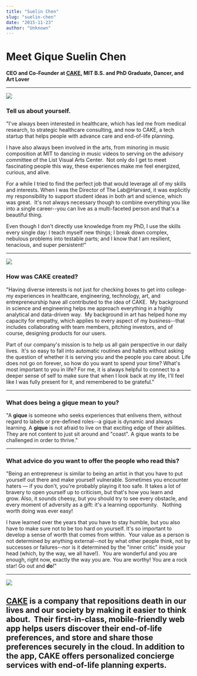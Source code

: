 ```yaml
---
title: "Suelin Chen"
slug: "suelin-chen"
date: "2015-11-23"
author: "Unknown"
---
```


# Meet Gique Suelin Chen

**CEO and Co-Founder at [CAKE](http://www.joincake.com/)[,](http://www.joincake.com/) MIT B.S. and PhD Graduate, Dancer, and Art Lover**

* * *

![](/images/general/image-asset-1448312880124-RBQLGRH2STYVS910FEJI.jpeg?format=original)

### Tell us about yourself.

"I've always been interested in healthcare, which has led me from medical research, to strategic healthcare consulting, and now to CAKE, a tech startup that helps people with advance care and end-of-life planning.

I have also always been involved in the arts, from minoring in music composition at MIT to dancing in music videos to serving on the advisory committee of the List Visual Arts Center.  Not only do I get to meet fascinating people this way, these experiences make me feel energized, curious, and alive.

For a while I tried to find the perfect job that would leverage all of my skills and interests. When I was the Director of The Lab@Harvard, it was explicitly my responsibility to support student ideas in both art and science, which was great.  It's not always necessary though to combine everything you like into a single career--you can live as a multi-faceted person and that's a beautiful thing.

Even though I don't directly use knowledge from my PhD, I use the skills every single day: I teach myself new things; I break down complex, nebulous problems into testable parts; and I know that I am resilient, tenacious, and super persistent!"

* * *

[![](/images/general/facebook-cake.png?format=original)](http://www.joincake.com)

### How was CAKE created?

"Having diverse interests is not just for checking boxes to get into college-my experiences in healthcare, engineering, technology, art, and entrepreneurship have all contributed to the idea of CAKE.  My background in science and engineering helps me approach everything in a highly analytical and data-driven way.  My background in art has helped hone my capacity for empathy, which applies to every aspect of my business--that includes collaborating with team members, pitching investors, and of course, designing products for our users.

Part of our company's mission is to help us all gain perspective in our daily lives.  It's so easy to fall into automatic routines and habits without asking the question of whether it is serving you and the people you care about. Life does not go on forever, so how do you want to spend your time? What's most important to you in life? For me, it is always helpful to connect to a deeper sense of self to make sure that when I look back at my life, I'll feel like I was fully present for it, and remembered to be grateful."

* * *

### What does being a gique mean to you?

"A **gique** is someone who seeks experiences that enlivens them, without regard to labels or pre-defined roles--a gique is dynamic and always learning. A **gique** is not afraid to live on that exciting edge of their abilities.  They are not content to just sit around and "coast". A gique wants to be challenged in order to thrive."

* * *

### What advice do you want to offer the people who read this?

"Being an entrepreneur is similar to being an artist in that you have to put yourself out there and make yourself vulnerable. Sometimes you encounter haters — if you don't, you're probably playing it too safe. It takes a lot of bravery to open yourself up to criticism, but that's how you learn and grow. Also, it sounds cheesy, but you should try to see every obstacle, and every moment of adversity as a gift: it's a learning opportunity.   Nothing worth doing was ever easy!

I have learned over the years that you have to stay humble, but you also have to make sure not to be too hard on yourself. It's so important to develop a sense of worth that comes from within.  Your value as a person is not determined by anything external--not by what other people think, not by successes or failures--nor is it determined by the "inner critic" inside your head (which, by the way, we all have!).  You are wonderful and you are enough, right now, exactly the way you are. You are worthy! You are a rock star! Go out and **do**!"

* * *

[![](/images/general/image-asset-1448313366342-FTQY1AWE6QKR1ZZ0S6WV.jpeg?format=original)](http://joincake.com)

## [CAKE](http://joincake.com) is a company that repositions death in our lives and our society by making it easier to think about.  Their first-in-class, mobile-friendly web app helps users discover their end-of-life preferences, and store and share those preferences securely in the cloud. In addition to the app, CAKE offers personalized concierge services with end-of-life planning experts.